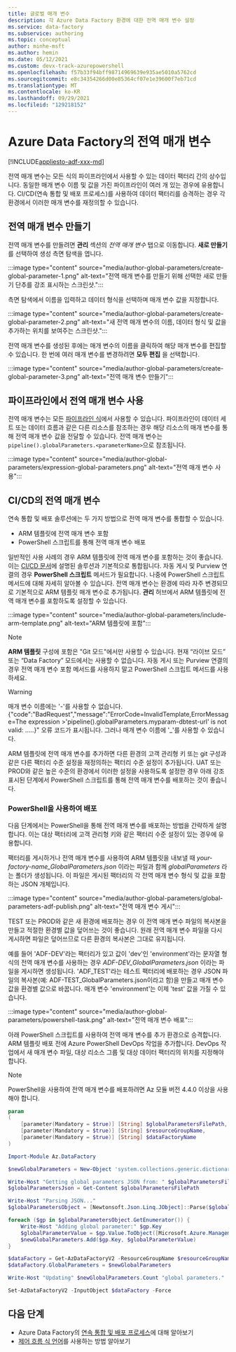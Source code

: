 ```yaml
---
title: 글로벌 매개 변수
description: 각 Azure Data Factory 환경에 대한 전역 매개 변수 설정
ms.service: data-factory
ms.subservice: authoring
ms.topic: conceptual
author: minhe-msft
ms.author: hemin
ms.date: 05/12/2021
ms.custom: devx-track-azurepowershell
ms.openlocfilehash: f57b33f94bff98714969639e935ae5010a5762cd
ms.sourcegitcommit: e8c34354266d00e85364cf07e1e39600f7eb71cd
ms.translationtype: MT
ms.contentlocale: ko-KR
ms.lasthandoff: 09/29/2021
ms.locfileid: "129218152"
---
```

# <a name="global-parameters-in-azure-data-factory"></a>Azure Data Factory의 전역 매개 변수

[!INCLUDE[appliesto-adf-xxx-md](includes/appliesto-adf-xxx-md.md)]

전역 매개 변수는 모든 식의 파이프라인에서 사용할 수 있는 데이터 팩터리 간의 상수입니다. 동일한 매개 변수 이름 및 값을 가진 파이프라인이 여러 개 있는 경우에 유용합니다. CI/CD(연속 통합 및 배포 프로세스)를 사용하여 데이터 팩터리를 승격하는 경우 각 환경에서 이러한 매개 변수를 재정의할 수 있습니다. 

## <a name="creating-global-parameters"></a>전역 매개 변수 만들기

전역 매개 변수를 만들려면 **관리** 섹션의 *전역 매개 변수* 탭으로 이동합니다. **새로 만들기** 를 선택하여 생성 측면 탐색을 엽니다.

:::image type="content" source="media/author-global-parameters/create-global-parameter-1.png" alt-text="전역 매개 변수를 만들기 위해 선택한 새로 만들기 단추를 강조 표시하는 스크린샷.":::

측면 탐색에서 이름을 입력하고 데이터 형식을 선택하며 매개 변수 값을 지정합니다.

:::image type="content" source="media/author-global-parameters/create-global-parameter-2.png" alt-text="새 전역 매개 변수의 이름, 데이터 형식 및 값을 추가하는 위치를 보여주는 스크린샷.":::

전역 매개 변수를 생성된 후에는 매개 변수의 이름을 클릭하여 해당 매개 변수를 편집할 수 있습니다. 한 번에 여러 매개 변수를 변경하려면 **모두 편집** 을 선택합니다.

:::image type="content" source="media/author-global-parameters/create-global-parameter-3.png" alt-text="전역 매개 변수 만들기":::

## <a name="using-global-parameters-in-a-pipeline"></a>파이프라인에서 전역 매개 변수 사용

전역 매개 변수는 모든 [파이프라인 식](control-flow-expression-language-functions.md)에서 사용할 수 있습니다. 파이프라인이 데이터 세트 또는 데이터 흐름과 같은 다른 리소스를 참조하는 경우 해당 리소스의 매개 변수를 통해 전역 매개 변수 값을 전달할 수 있습니다. 전역 매개 변수는 `pipeline().globalParameters.<parameterName>`으로 참조됩니다.

:::image type="content" source="media/author-global-parameters/expression-global-parameters.png" alt-text="전역 매개 변수 사용":::

## <a name="global-parameters-in-cicd"></a><a name="cicd"></a> CI/CD의 전역 매개 변수

연속 통합 및 배포 솔루션에는 두 가지 방법으로 전역 매개 변수를 통합할 수 있습니다.

* ARM 템플릿에 전역 매개 변수 포함
* PowerShell 스크립트를 통해 전역 매개 변수 배포

일반적인 사용 사례의 경우 ARM 템플릿에 전역 매개 변수를 포함하는 것이 좋습니다. 이는 [CI/CD 문서](continuous-integration-delivery.md)에 설명된 솔루션과 기본적으로 통합됩니다. 자동 게시 및 Purview 연결의 경우 **PowerShell 스크립트** 메서드가 필요합니다. 나중에 PowerShell 스크립트 메서드에 대해 자세히 알아볼 수 있습니다. 전역 매개 변수는 환경에 따라 자주 변경되므로 기본적으로 ARM 템플릿 매개 변수로 추가됩니다. **관리** 허브에서 ARM 템플릿에 전역 매개 변수를 포함하도록 설정할 수 있습니다.

:::image type="content" source="media/author-global-parameters/include-arm-template.png" alt-text="ARM 템플릿에 포함":::

> [!NOTE]
> **ARM 템플릿** 구성에 포함은 "Git 모드"에서만 사용할 수 있습니다. 현재 “라이브 모드” 또는 “Data Factory” 모드에서는 사용할 수 없습니다. 자동 게시 또는 Purview 연결의 경우 전역 매개 변수 포함 메서드를 사용하지 말고 PowerShell 스크립트 메서드를 사용하세요. 

> [!WARNING]
>매개 변수 이름에는 '-'를 사용할 수 없습니다. {"code":"BadRequest","message":"ErrorCode=InvalidTemplate,ErrorMessage=The expression >'pipeline().globalParameters.myparam-dbtest-url' is not valid: .....}" 오류 코드가 표시됩니다. 그러나 매개 변수 이름에 '_'를 사용할 수 있습니다. 

ARM 템플릿에 전역 매개 변수를 추가하면 다른 환경의 고객 관리형 키 또는 git 구성과 같은 다른 팩터리 수준 설정을 재정의하는 팩터리 수준 설정이 추가됩니다. UAT 또는 PROD와 같은 높은 수준의 환경에서 이러한 설정을 사용하도록 설정한 경우 아래 강조 표시된 단계에서 PowerShell 스크립트를 통해 전역 매개 변수를 배포하는 것이 좋습니다. 


### <a name="deploying-using-powershell"></a>PowerShell을 사용하여 배포

다음 단계에서는 PowerShell을 통해 전역 매개 변수를 배포하는 방법을 간략하게 설명합니다. 이는 대상 팩터리에 고객 관리형 키와 같은 팩터리 수준 설정이 있는 경우에 유용합니다.

팩터리를 게시하거나 전역 매개 변수를 사용하여 ARM 템플릿을 내보낼 때 *your-factory-name_GlobalParameters.json* 이라는 파일과 함께 *globalParameters* 라는 폴더가 생성됩니다. 이 파일은 게시된 팩터리의 각 전역 매개 변수 형식 및 값을 포함하는 JSON 개체입니다.

:::image type="content" source="media/author-global-parameters/global-parameters-adf-publish.png" alt-text="전역 매개 변수 게시":::

TEST 또는 PROD와 같은 새 환경에 배포하는 경우 이 전역 매개 변수 파일의 복사본을 만들고 적절한 환경별 값을 덮어쓰는 것이 좋습니다. 원래 전역 매개 변수 파일을 다시 게시하면 파일은 덮어쓰므로 다른 환경의 복사본은 그대로 유지됩니다.

예를 들어 'ADF-DEV'라는 팩터리가 있고 값이 'dev'인 'environment'라는 문자열 형식의 전역 매개 변수를 사용하는 경우 *ADF-DEV_GlobalParameters.json* 이라는 파일을 게시하면 생성됩니다. 'ADF_TEST'라는 테스트 팩터리에 배포하는 경우 JSON 파일의 복사본(예: ADF-TEST_GlobalParameters.json이라고 함)을 만들고 매개 변수 값을 환경별 값으로 바꿉니다. 매개 변수 'environment'는 이제 'test' 값을 가질 수 있습니다. 

:::image type="content" source="media/author-global-parameters/powershell-task.png" alt-text="전역 매개 변수 배포":::

아래 PowerShell 스크립트를 사용하여 전역 매개 변수를 추가 환경으로 승격합니다. ARM 템플릿 배포 전에 Azure PowerShell DevOps 작업을 추가합니다. DevOps 작업에서 새 매개 변수 파일, 대상 리소스 그룹 및 대상 데이터 팩터리의 위치를 지정해야 합니다.

> [!NOTE]
> PowerShell을 사용하여 전역 매개 변수를 배포하려면 Az 모듈 버전 4.4.0 이상을 사용해야 합니다.

```powershell
param
(
    [parameter(Mandatory = $true)] [String] $globalParametersFilePath,
    [parameter(Mandatory = $true)] [String] $resourceGroupName,
    [parameter(Mandatory = $true)] [String] $dataFactoryName
)

Import-Module Az.DataFactory

$newGlobalParameters = New-Object 'system.collections.generic.dictionary[string,Microsoft.Azure.Management.DataFactory.Models.GlobalParameterSpecification]'

Write-Host "Getting global parameters JSON from: " $globalParametersFilePath
$globalParametersJson = Get-Content $globalParametersFilePath

Write-Host "Parsing JSON..."
$globalParametersObject = [Newtonsoft.Json.Linq.JObject]::Parse($globalParametersJson)

foreach ($gp in $globalParametersObject.GetEnumerator()) {
    Write-Host "Adding global parameter:" $gp.Key
    $globalParameterValue = $gp.Value.ToObject([Microsoft.Azure.Management.DataFactory.Models.GlobalParameterSpecification])
    $newGlobalParameters.Add($gp.Key, $globalParameterValue)
}

$dataFactory = Get-AzDataFactoryV2 -ResourceGroupName $resourceGroupName -Name $dataFactoryName
$dataFactory.GlobalParameters = $newGlobalParameters

Write-Host "Updating" $newGlobalParameters.Count "global parameters."

Set-AzDataFactoryV2 -InputObject $dataFactory -Force
```

## <a name="next-steps"></a>다음 단계

* Azure Data Factory의 [연속 통합 및 배포 프로세스](continuous-integration-delivery.md)에 대해 알아보기
* [제어 흐름 식 언어](control-flow-expression-language-functions.md)를 사용하는 방법 알아보기